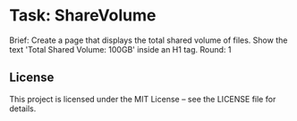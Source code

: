 # Task: ShareVolume

Brief: Create a page that displays the total shared volume of files. Show the text 'Total Shared Volume: 100GB' inside an H1 tag.
Round: 1

## License
This project is licensed under the MIT License – see the LICENSE file for details.
